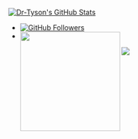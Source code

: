 [![Dr-Tyson's GitHub Stats](https://github-readme-stats.vercel.app/api?username=Dr-Tyson&show_icons=true&&them=&hide_title=false)](https://github.com/Dr-Tyson)
- [![GitHub Followers](https://img.shields.io/github/followers/Dr-Tyson?label=follower%20github&style=flat-square)](https://github.com/Dr-Tyson)
- <img align='left' src="https://profile-counter.glitch.me/Dr-Tyson/count.svg" width="200">
![](https://github-profile-trophy.vercel.app/?username=Dr-Tyson&column=7&margin-w=15&margin-h=15)